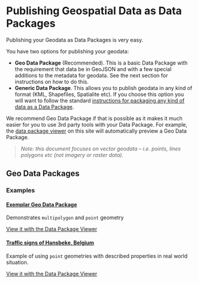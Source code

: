 # Publishing Geospatial Data as Data Packages

Publishing your Geodata as Data Packages is very easy.

You have two options for publishing your geodata:

* **Geo Data Package** (Recommended). This is a basic Data Package with the
  requirement that data be in GeoJSON and with a few special additions to the
  metadata for geodata. See the next section for instructions on how to do
  this.
* **Generic Data Package**. This allows you to publish geodata in any kind of
  format (KML, Shapefiles, Spatialite etc). If you choose this option you will
  want to follow the standard [instructions for packaging any kind of data as a
  Data Package][any].

We recommend Geo Data Package if that is possible as it makes it much easier
for you to use 3rd party tools with your Data Package. For example, the [data
package viewer][viewer] on this site will automatically preview a Geo Data Package.

> *Note: this document focuses on *vector* geodata &ndash; i.e. points, lines polygons etc (not
imagery or raster data).*

[any]: /docs/data-packages/publish-any/
[viewer]: /tools/view

## Geo Data Packages

### Examples

#### [Exemplar Geo Data Package](https://github.com/datasets/ex-geojson)

Demonstrates `multipolygon` and `point` geometry

[View it with the Data Package Viewer][view-1]

[view-1]: http://data.okfn.org/tools/view?url=https%3A%2F%2Fgithub.com%2Fdatasets%2Fex-geojson

<script src="http://gist-it.appspot.com/github/datasets/ex-geojson/blob/master/datapackage.json"></script>

#### [Traffic signs of Hansbeke, Belgium](https://github.com/peterdesmet/traffic-signs-hansbeke)
  
Example of using `point` geometries with described properties in real world situation.

[View it with the Data Package Viewer][view-2]

[view-2]: http://data.okfn.org/tools/view?url=https%3A%2F%2Fgithub.com%2Fpeterdesmet%2Ftraffic-signs-hansbeke

<script src="http://gist-it.appspot.com/github/datasets/ex-geojson/blob/master/datapackage.json"></script>